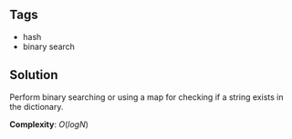 ## Tags
- hash
- binary search

## Solution
Perform binary searching or using a map for checking if a string exists in the dictionary.

**Complexity**: $O(log N)$